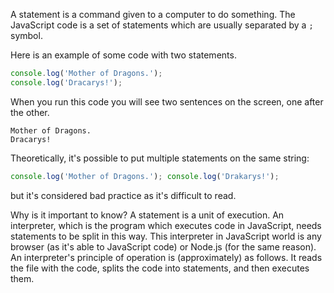 A statement is a command given to a computer to do something. The JavaScript code is a set of statements which are usually separated by a `;` symbol.

Here is an example of some code with two statements.

```javascript
console.log('Mother of Dragons.');
console.log('Dracarys!');
```

When you run this code you will see two sentences on the screen, one after the other.

```text
Mother of Dragons.
Dracarys!
```

Theoretically, it's possible to put multiple statements on the same string:

```javascript
console.log('Mother of Dragons.'); console.log('Drakarys!');
```

but it's considered bad practice as it's difficult to read.

Why is it important to know? A statement is a unit of execution. An interpreter, which is the program which executes code in JavaScript, needs statements to be split in this way. This interpreter in JavaScript world is any browser (as it's able to JavaScript code) or Node.js (for the same reason). An interpreter's principle of operation is (approximately) as follows. It reads the file with the code, splits the code into statements, and then executes them.
